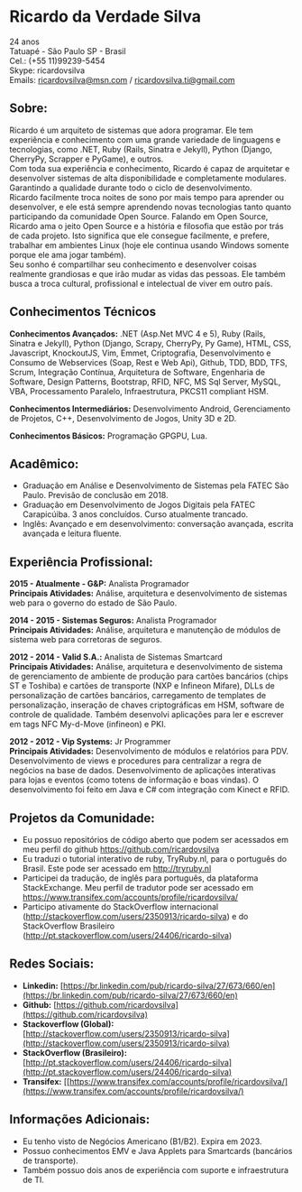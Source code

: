 # Ricardo da Verdade Silva

24 anos</br>
Tatuapé - São Paulo SP - Brasil</br>
Cel.: (+55 11)99239-5454</br>
Skype: ricardovsilva</br>
Emails: ricardovsilva@msn.com / ricardovsilva.ti@gmail.com</br>

## Sobre:
Ricardo é um arquiteto de sistemas que adora programar. Ele tem experiência e conhecimento com uma grande variedade de linguagens e tecnologias, como .NET, Ruby (Rails, Sinatra e Jekyll), Python (Django, CherryPy, Scrapper e PyGame), e outros.</br>
Com toda sua experiência e conhecimento, Ricardo é capaz de arquitetar e desenvolver sistemas de alta disponibilidade e completamente modulares. Garantindo a qualidade durante todo o ciclo de desenvolvimento.</br>
Ricardo facilmente troca noites de sono por mais tempo para aprender ou desenvolver, e ele está sempre aprendendo novas tecnologias tanto quanto participando da comunidade Open Source. Falando em Open Source, Ricardo ama o jeito Open Source e a história e filosofia que estão por trás de cada projeto. Isto significa que ele consegue facilmente, e prefere, trabalhar em ambientes Linux (hoje ele continua usando Windows somente porque ele ama jogar também).</br>
Seu sonho é compartilhar seu conhecimento e desenvolver coisas realmente grandiosas e que irão mudar as vidas das pessoas. Ele também busca a troca cultural, profissional e intelectual de viver em outro país.


## Conhecimentos Técnicos
**Conhecimentos Avançados:** .NET (Asp.Net MVC 4 e 5), Ruby (Rails, Sinatra e Jekyll), Python (Django, Scrapy, CherryPy, Py Game), HTML, CSS, Javascript, KnockoutJS, Vim, Emmet, Criptografia, Desenvolvimento e Consumo de Webservices (Soap, Rest e Web Api), Github, TDD, BDD, TFS, Scrum, Integração Contínua, Arquitetura de Software, Engenharia de Software, Design Patterns, Bootstrap, RFID, NFC, MS Sql Server, MySQL, VBA, Processamento Paralelo, Infraestrutura, PKCS11 compliant HSM.


**Conhecimentos Intermediários:** Desenvolvimento Android, Gerenciamento de Projetos, C++, Desenvolvimento de Jogos, Unity 3D e 2D.


**Conhecimentos Básicos:** Programação GPGPU, Lua.


## Acadêmico:
- Graduação em Análise e Desenvolvimento de Sistemas pela FATEC São Paulo. Previsão de conclusão em 2018.</br>
- Graduação em Desenvolvimento de Jogos Digitais pela FATEC Carapicúiba. 3 anos concluídos. Curso atualmente trancado.</br>
- Inglês: Avançado e em desenvolvimento: conversação avançada, escrita avançada e leitura fluente.</br>

## Experiência Profissional:

**2015 - Atualmente - G&P:** Analista Programador</br>
**Principais Atividades:** Análise, arquitetura e desenvolvimento de sistemas web para o governo do estado de São Paulo.

**2014 - 2015 - Sistemas Seguros:** Analista Programador </br>
**Principais Atividades:** Análise, arquitetura e manutenção de módulos de sistema web para corretoras de seguros.

**2012 - 2014 - Valid S.A.:** Analista de Sistemas Smartcard </br>
**Principais Atividades:** Análise, arquitetura e desenvolvimento de sistema de gerenciamento de ambiente de produção para cartões bancários (chips ST e Toshiba) e cartões de transporte (NXP e Infineon Mifare), DLLs de personalização de cartões bancários, carregamento de templates de personalização, inseração de chaves criptográficas em HSM, software de controle de qualidade. Também desenvolvi aplicações para ler e escrever em tags NFC My-d-Move (infineon) e PKI.

**2012 - 2012 - Vip Systems:** Jr Programmer</br>
**Principais Atividades:** Desenvolvimento de módulos e relatórios para PDV. Desenvolvimento de views e procedures para centralizar a regra de negócios na base de dados. Desenvolvimento de aplicações interativas para lojas e eventos (como totens de informação e boas vindas). O desenvolvimento foi feito em Java e C# com integração com Kinect e RFID.

## Projetos da Comunidade:
- Eu possuo repositórios de código aberto que podem ser acessados em meu perfil do github https://github.com/ricardovsilva</br>
- Eu traduzi o tutorial interativo de ruby, TryRuby.nl, para o português do Brasil. Este pode ser acessado em http://tryruby.nl</br>
- Participei da tradução, de inglês para português, da plataforma StackExchange. Meu perfil de tradutor pode ser acessado em https://www.transifex.com/accounts/profile/ricardovsilva/</br>
- Participo ativamente do StackOverflow internacional (http://stackoverflow.com/users/2350913/ricardo-silva) e do StackOverflow Brasileiro (http://pt.stackoverflow.com/users/24406/ricardo-silva)</br>
 
## Redes Sociais:

- **Linkedin:** [https://br.linkedin.com/pub/ricardo-silva/27/673/660/en](https://br.linkedin.com/pub/ricardo-silva/27/673/660/en)</br>
- **Github:** [https://github.com/ricardovsilva](https://github.com/ricardovsilva)</br>
- **Stackoverflow (Global):** [http://stackoverflow.com/users/2350913/ricardo-silva](http://stackoverflow.com/users/2350913/ricardo-silva)</br>
- **StackOverflow (Brasileiro):** [http://pt.stackoverflow.com/users/24406/ricardo-silva](http://pt.stackoverflow.com/users/24406/ricardo-silva)</br>
- **Transifex:** [[https://www.transifex.com/accounts/profile/ricardovsilva/](https://www.transifex.com/accounts/profile/ricardovsilva/)</br>

## Informações Adicionais:

- Eu tenho visto de Negócios Americano (B1/B2). Expira em 2023.</br>
- Possuo conhecimentos EMV e Java Applets para Smartcards (bancários de transporte).</br>
- Também possuo dois anos de experiência com suporte e infraestrutura de TI.</br>
